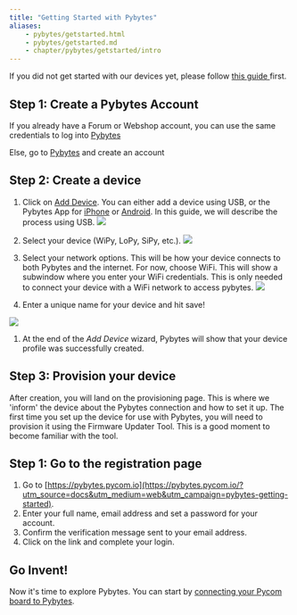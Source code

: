 ```yaml
---
title: "Getting Started with Pybytes"
aliases:
    - pybytes/getstarted.html
    - pybytes/getstarted.md
    - chapter/pybytes/getstarted/intro
---
```


If you did not get started with our devices yet, please follow [this guide ](/gettingstarted/) first.

## Step 1: Create a Pybytes Account

If you already have a Forum or Webshop account, you can use the same credentials to log into [Pybytes](https://pybytes.pycom.io/)

Else, go to [Pybytes](https://pybytes.pycom.io) and create an account

## Step 2: Create a device 
1. Click on [Add Device](https://pybytes.pycom.io/devices). You can either add a device using USB, or the Pybytes App for [iPhone](https://apps.apple.com/us/app/pybytes/id1465696479) or [Android](https://play.google.com/store/apps/details?id=io.pycom.pybytes_android&hl=en). In this guide, we will describe the process using USB.
![](/gitbook/assets/pybytes/add-device/add-device-btn.png)

1. Select your device (WiPy, LoPy, SiPy, etc.).
![](/gitbook/assets/pybytes/add-device/select-device-type.png)

1. Select your network options. This will be how your device connects to both Pybytes and the internet. For now, choose WiFi. This will show a subwindow where you enter your WiFi credentials. This is only needed to connect your device with a WiFi network to access pybytes.
![](/gitbook/assets/pybytes/add-device/network-step.png)

1. Enter a unique name for your device and hit save!

![](/gitbook/assets/pybytes/add-device/customize-step.png)

1. At the end of the *Add Device* wizard, Pybytes will show that your device profile was successfully created.

## Step 3: Provision your device

After creation, you will land on the provisioning page. This is where we 'inform' the device about the Pybytes connection and how to set it up. The first time you set up the device for use with Pybytes, you will need to provision it using the Firmware Updater Tool. This is a good moment to become familiar with the tool.


## Step 1: Go to the registration page

1. Go to [https://pybytes.pycom.io](https://pybytes.pycom.io/?utm_source=docs&utm_medium=web&utm_campaign=pybytes-getting-started).
2. Enter your full name, email address and set a password for your account.
3. Confirm the verification message sent to your email address.
4. Click on the link and complete your login.

## Go Invent!

Now it's time to explore Pybytes. You can start by [connecting your Pycom board to Pybytes](../connect).

